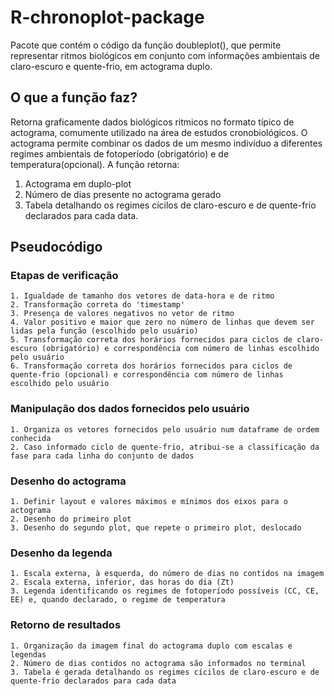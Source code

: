 # R-chronoplot-package
Pacote que contém o código da função doubleplot(), que permite representar ritmos biológicos em conjunto com informações ambientais de claro-escuro e quente-frio, em actograma duplo.

## O que a função faz?
Retorna graficamente dados biológicos ritmicos no formato típico de actograma, comumente utilizado na área de estudos cronobiológicos.
O actograma permite combinar os dados de um mesmo indivíduo a diferentes regimes ambientais de fotoperíodo (obrigatório) e de temperatura(opcional). 
A função retorna:
  1. Actograma em duplo-plot
  2. Número de dias presente no actograma gerado
  3. Tabela detalhando os regimes cícilos de claro-escuro e de quente-frio declarados para cada data.
  
## Pseudocódigo
  ### Etapas de verificação
	1. Igualdade de tamanho dos vetores de data-hora e de ritmo
	2. Transformação correta do 'timestamp'
	3. Presença de valores negativos no vetor de ritmo
	4. Valor positivo e maior que zero no número de linhas que devem ser lidas pela função (escolhido pelo usuário)
	5. Transformação correta dos horários fornecidos para ciclos de claro-escuro (obrigatório) e correspondência com número de linhas escolhido pelo usuário  
	6. Transformação correta dos horários fornecidos para ciclos de quente-frio (opcional) e correspondência com número de linhas escolhido pelo usuário
	
  ### Manipulação dos dados fornecidos pelo usuário
	1. Organiza os vetores fornecidos pelo usuário num dataframe de ordem conhecida
	2. Caso informado ciclo de quente-frio, atribui-se a classificação da fase para cada linha do conjunto de dados
	
  ### Desenho do actograma
	1. Definir layout e valores máximos e mínimos dos eixos para o actograma
	2. Desenho do primeiro plot
	3. Desenho do segundo plot, que repete o primeiro plot, deslocado
	
  ### Desenho da legenda
	1. Escala externa, à esquerda, do número de dias no contidos na imagem
	2. Escala externa, inferior, das horas do dia (Zt)
	3. Legenda identificando os regimes de fotoperíodo possíveis (CC, CE, EE) e, quando declarado, o regime de temperatura
	
  ### Retorno de resultados
	1. Organização da imagem final do actograma duplo com escalas e legendas
	2. Número de dias contidos no actograma são informados no terminal
	3. Tabela é gerada detalhando os regimes cícilos de claro-escuro e de quente-frio declarados para cada data
